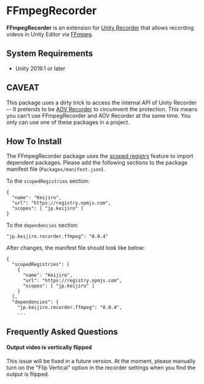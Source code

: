 FFmpegRecorder
==============

**FFmpegRecorder** is an extension for [Unity Recorder] that allows recording
videos in Unity Editor via [FFmpeg].

[Unity Recorder]: https://docs.unity3d.com/Packages/com.unity.recorder@latest
[FFmpeg]: https://ffmpeg.org/

System Requirements
-------------------

- Unity 2019.1 or later

CAVEAT
------

This package uses a dirty trick to access the internal API of Unity Recorder
-- It pretends to be [AOV Recorder] to circumvent the protection. This means
you can't use FFmpegRecorder and AOV Recorder at the same time. You only can
use one of these packages in a project.

[AOV Recorder]: https://docs.unity3d.com/Packages/com.unity.aovrecorder@latest/

How To Install
--------------

The FFmpegRecorder package uses the [scoped registry] feature to import
dependent packages. Please add the following sections to the package manifest
file (`Packages/manifest.json`).

To the `scopedRegistries` section:

```
{
  "name": "Keijiro",
  "url": "https://registry.npmjs.com",
  "scopes": [ "jp.keijiro" ]
}
```

To the `dependencies` section:

```
"jp.keijiro.recorder.ffmpeg": "0.0.4"
```

After changes, the manifest file should look like below:

```
{
  "scopedRegistries": [
    {
      "name": "Keijiro",
      "url": "https://registry.npmjs.com",
      "scopes": [ "jp.keijiro" ]
    }
  ],
  "dependencies": {
    "jp.keijiro.recorder.ffmpeg": "0.0.4",
    ...
```

[scoped registry]: https://docs.unity3d.com/Manual/upm-scoped.html

Frequently Asked Questions
--------------------------

#### Output video is vertically flipped

This issue will be fixed in a future version. At the moment, please manually
turn on the "Flip Vertical" option in the recorder settings when you find the
output is flipped.
